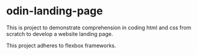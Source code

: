 # odin-landing-page

This is project to demonstrate comprehension in coding html and css from scratch to develop a website landing page.

This project adheres to flexbox frameworks.